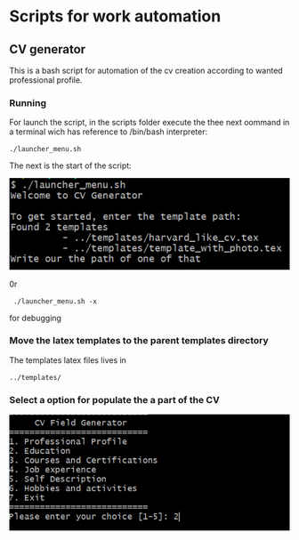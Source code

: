 # Scripts for work automation

## CV generator

This is a bash script for automation of the cv creation according to wanted professional profile.

### Running
For launch the script, in the scripts folder execute the thee next oommand in a terminal wich has reference to /bin/bash interpreter:
```
./launcher_menu.sh

```
The next is the start of the script:

![Launncher](./images/launcher.png)

0r

```
 ./launcher_menu.sh -x
```
for debugging

### Move the latex templates to the parent templates directory
The templates latex files lives in
```
../templates/
```

### Select a option for populate the a part of the CV

![Menu selection](./images/menu_selection.png)
